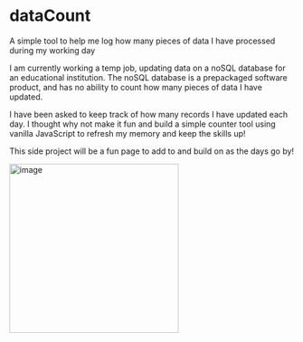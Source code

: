 # dataCount

A simple tool to help me log how many pieces of data I have processed during my working day

I am currently working a temp job, updating data on a noSQL database for an educational institution.
The noSQL database is a prepackaged software product, and has no ability to count how many pieces of data I have updated.

I have been asked to keep track of how many records I have updated each day. 
I thought why not make it fun and build a simple counter tool using vanilla JavaScript to refresh my memory and keep the skills up!

This side project will be a fun page to add to and build on as the days go by! <br>

<div>
<img width="299" alt="image" src="https://github.com/jo-on-github/dataCount/assets/125663254/3e18b02b-0422-430e-a195-af7e7cf49c83">
</div>

